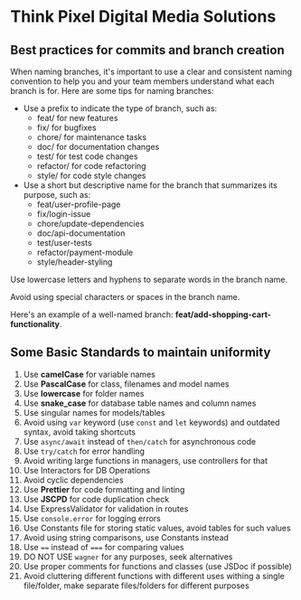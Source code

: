 # Think Pixel Digital Media Solutions

## Best practices for commits and branch creation

When naming branches, it's important to use a clear and consistent naming convention to help you and your team members understand what each branch is for. Here are some tips for naming branches:

- Use a prefix to indicate the type of branch, such as:
  - feat/ for new features
  - fix/ for bugfixes
  - chore/ for maintenance tasks
  - doc/ for documentation changes
  - test/ for test code changes
  - refactor/ for code refactoring
  - style/ for code style changes
- Use a short but descriptive name for the branch that summarizes its purpose, such as:
  - feat/user-profile-page
  - fix/login-issue
  - chore/update-dependencies
  - doc/api-documentation
  - test/user-tests
  - refactor/payment-module
  - style/header-styling

Use lowercase letters and hyphens to separate words in the branch name.

Avoid using special characters or spaces in the branch name.

Here's an example of a well-named branch: **feat/add-shopping-cart-functionality**.

## Some Basic Standards to maintain uniformity

1. Use **camelCase** for variable names
2. Use **PascalCase** for class, filenames and model names
3. Use **lowercase** for folder names
4. Use **snake_case** for database table names and column names
5. Use singular names for models/tables
6. Avoid using `var` keyword (use `const` and `let` keywords) and outdated syntax, avoid taking shortcuts
7. Use `async/await` instead of `then/catch` for asynchronous code
8. Use `try/catch` for error handling
9. Avoid writing large functions in managers, use controllers for that
10. Use Interactors for DB Operations
11. Avoid cyclic dependencies
12. Use **Prettier** for code formatting and linting
13. Use **JSCPD** for code duplication check
14. Use ExpressValidator for validation in routes
15. Use `console.error` for logging errors
16. Use Constants file for storing static values, avoid tables for such values
17. Avoid using string comparisons, use Constants instead
18. Use `==` instead of `===` for comparing values
19. DO NOT USE `wagner` for any purposes, seek alternatives
20. Use proper comments for functions and classes (use JSDoc if possible)
21. Avoid cluttering different functions with different uses withing a single file/folder, make separate files/folders for different purposes

